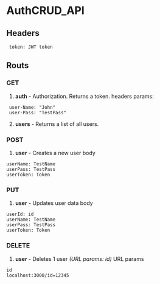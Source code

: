 # AuthCRUD_API
## Headers
```
 token: JWT token
```

## Routs
### GET
1. **auth** - Authorization. Returns a token.
 headers params: 
 ```
  user-Name: "John"
  user-Pass: "TestPass"
 ```
2. **users** - Returns a list of all users.
### POST
1. **user** - Creates a new user 
body
 ```
userName: TestName
userPass: TestPass
userToken: Token
 ```
### PUT
1. **user** - Updates user data
body
 ```
userId: id
userName: TestName
userPass: TestPass
userToken: Token
 ```
### DELETE
1. **user** - Deletes 1 user _(URL params: id)_
URL params
 ```
 id
localhost:3000/id=12345
 ```